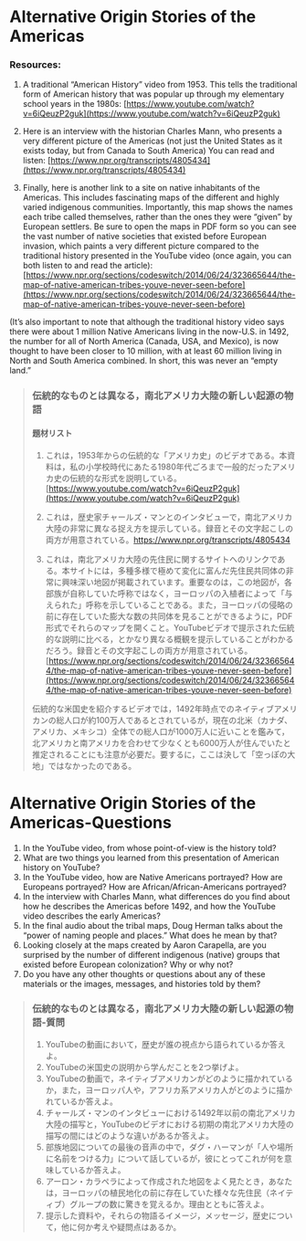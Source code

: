 # Alternative Origin Stories of the Americas

### Resources:

1. A traditional “American History” video from 1953. This tells the traditional form of American history that was popular up through my elementary school years in the 1980s: [https://www.youtube.com/watch?v=6iQeuzP2guk](https://www.youtube.com/watch?v=6iQeuzP2guk)

2. Here is an interview with the historian Charles Mann, who presents a very different picture of the Americas (not just the United States as it exists today, but from Canada to South America) You can read and listen: [https://www.npr.org/transcripts/4805434](https://www.npr.org/transcripts/4805434)

3. Finally, here is another link to a site on native inhabitants of the Americas. This includes fascinating maps of the different and highly varied indigenous communities. Importantly, this map shows the names each tribe called themselves, rather than the ones they were “given” by European settlers. Be sure to open the maps in PDF form so you can see the vast number of native societies that existed before European invasion, which paints a very different picture compared to the traditional history presented in the YouTube video (once again, you can both listen to and read the article): [https://www.npr.org/sections/codeswitch/2014/06/24/323665644/the-map-of-native-american-tribes-youve-never-seen-before](https://www.npr.org/sections/codeswitch/2014/06/24/323665644/the-map-of-native-american-tribes-youve-never-seen-before)

(It’s also important to note that although the traditional history video says there were about 1 million Native Americans living in the now-U.S. in 1492, the number for all of North America (Canada, USA, and Mexico), is now thought to have been closer to 10 million, with at least 60 million living in North and South America combined. In short, this was never an “empty land.”



> ### 伝統的なものとは異なる，南北アメリカ大陸の新しい起源の物語
>
> #### 題材リスト
>
> 1. これは，1953年からの伝統的な「アメリカ史」のビデオである。本資料は，私の小学校時代にあたる1980年代ごろまで一般的だったアメリカ史の伝統的な形式を説明している。[https://www.youtube.com/watch?v=6iQeuzP2guk](https://www.youtube.com/watch?v=6iQeuzP2guk)
>
> 2. これは，歴史家チャールズ・マンとのインタビューで，南北アメリカ大陸の非常に異なる捉え方を提示している。録音とその文字起こしの両方が用意されている。https://www.npr.org/transcripts/4805434
>
> 3. これは，南北アメリカ大陸の先住民に関するサイトへのリンクである。本サイトには，多種多様で極めて変化に富んだ先住民共同体の非常に興味深い地図が掲載されています。重要なのは，この地図が，各部族が自称していた呼称ではなく，ヨーロッパの入植者によって「与えられた」呼称を示していることである。また，ヨーロッパの侵略の前に存在していた膨大な数の共同体を見ることができるように，PDF形式でそれらのマップを開くこと。YouTubeビデオで提示された伝統的な説明に比べる，とかなり異なる概観を提示していることがわかるだろう。録音とその文字起こしの両方が用意されている。[https://www.npr.org/sections/codeswitch/2014/06/24/323665644/the-map-of-native-american-tribes-youve-never-seen-before](https://www.npr.org/sections/codeswitch/2014/06/24/323665644/the-map-of-native-american-tribes-youve-never-seen-before)
>
> 伝統的な米国史を紹介するビデオでは，1492年時点でのネイティブアメリカンの総人口が約100万人であるとされているが，現在の北米（カナダ、アメリカ、メキシコ）全体での総人口が1000万人に近いことを鑑みて，北アメリカと南アメリカを合わせて少なくとも6000万人が住んでいたと推定されることにも注意が必要だ。要するに，ここは決して「空っぽの大地」ではなかったのである。



# Alternative Origin Stories of the Americas-Questions

1. In the YouTube video, from whose point-of-view is the history told?
2. What are two things you learned from this presentation of American history on YouTube?
3. In the YouTube video, how are Native Americans portrayed? How are Europeans portrayed? How are African/African-Americans portrayed?
4. In the interview with Charles Mann, what differences do you find about how he describes the Americas before 1492, and how the YouTube video describes the early Americas?
5. In the final audio about the tribal maps, Doug Herman talks about the “power of naming people and places.” What does he mean by that?
6. Looking closely at the maps created by Aaron Carapella, are you surprised by the number of different indigenous (native) groups that existed before European colonization? Why or why not?
7. Do you have any other thoughts or questions about any of these materials or the images, messages, and histories told by them?



> ### 伝統的なものとは異なる，南北アメリカ大陸の新しい起源の物語-質問
>
> 1. YouTubeの動画において，歴史が誰の視点から語られているか答えよ。
> 2. YouTubeの米国史の説明から学んだことを2つ挙げよ。
> 3. YouTubeの動画で，ネイティブアメリカンがどのように描かれているか，また，ヨーロッパ人や，アフリカ系アメリカ人がどのように描かれているか答えよ。
> 4. チャールズ・マンのインタビューにおける1492年以前の南北アメリカ大陸の描写と，YouTubeのビデオにおける初期の南北アメリカ大陸の描写の間にはどのような違いがあるか答えよ。
> 5. 部族地図についての最後の音声の中で，ダグ・ハーマンが「人や場所に名前をつける力」について話しているが，彼にとってこれが何を意味しているか答えよ。
> 6. アーロン・カラペラによって作成された地図をよく見たとき，あなたは，ヨーロッパの植民地化の前に存在していた様々な先住民（ネイティブ）グループの数に驚きを覚えるか。理由とともに答えよ。
> 7. 提示した資料や，それらの物語るイメージ，メッセージ，歴史について，他に何か考えや疑問点はあるか。

